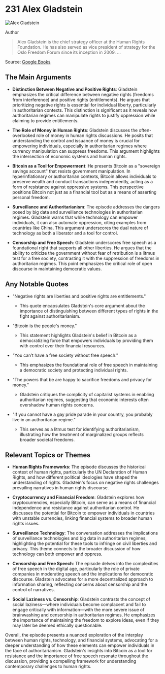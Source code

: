 # 231 Alex Gladstein


![Alex Gladstein](https://encrypted-tbn0.gstatic.com/images?q=tbn:ANd9GcSpNHhRbKlY4zq28UUhDgtzuPgrVc2wwRqTvSWpwQY&s=0)

Author

> Alex Gladstein is the chief strategy officer at the Human Rights Foundation. He has also served as vice president of strategy for the Oslo Freedom Forum since its inception in 2009. ...

Source: [Google Books](https://books.google.com/books/about/Hidden_Repression.html?id=BD8F0AEACAAJ&source=kp_author_description)



## The Main Arguments

- **Distinction Between Negative and Positive Rights**: Gladstein emphasizes the critical difference between negative rights (freedoms from interference) and positive rights (entitlements). He argues that prioritizing negative rights is essential for individual liberty, particularly in authoritarian contexts. This distinction is significant as it reveals how authoritarian regimes can manipulate rights to justify oppression while claiming to provide entitlements.

- **The Role of Money in Human Rights**: Gladstein discusses the often-overlooked role of money in human rights discussions. He posits that understanding the control and issuance of money is crucial for empowering individuals, especially in authoritarian regimes where currency manipulation can suppress freedoms. This argument highlights the intersection of economic systems and human rights.

- **Bitcoin as a Tool for Empowerment**: He presents Bitcoin as a "sovereign savings account" that resists government manipulation. In hyperinflationary or authoritarian contexts, Bitcoin allows individuals to preserve wealth and conduct transactions independently, acting as a form of resistance against oppressive systems. This perspective positions Bitcoin not just as a financial tool but as a means of asserting personal freedom.

- **Surveillance and Authoritarianism**: The episode addresses the dangers posed by big data and surveillance technologies in authoritarian regimes. Gladstein warns that while technology can empower individuals, it can also automate oppression, citing examples from countries like China. This argument underscores the dual nature of technology as both a liberator and a tool for control.

- **Censorship and Free Speech**: Gladstein underscores free speech as a foundational right that supports all other liberties. He argues that the ability to criticize the government without fear of retribution is a litmus test for a free society, contrasting it with the suppression of freedoms in authoritarian regimes. This point emphasizes the critical role of open discourse in maintaining democratic values.

## Any Notable Quotes

- "Negative rights are liberties and positive rights are entitlements."
  - This quote encapsulates Gladstein's core argument about the importance of distinguishing between different types of rights in the fight against authoritarianism.

- "Bitcoin is the people's money."
  - This statement highlights Gladstein's belief in Bitcoin as a democratizing force that empowers individuals by providing them with control over their financial resources.

- "You can’t have a free society without free speech."
  - This emphasizes the foundational role of free speech in maintaining a democratic society and protecting individual rights.

- "The powers that be are happy to sacrifice freedoms and privacy for money."
  - Gladstein critiques the complicity of capitalist systems in enabling authoritarian regimes, suggesting that economic interests often overshadow human rights concerns.

- "If you cannot have a gay pride parade in your country, you probably live in an authoritarian regime."
  - This serves as a litmus test for identifying authoritarianism, illustrating how the treatment of marginalized groups reflects broader societal freedoms.

## Relevant Topics or Themes

- **Human Rights Frameworks**: The episode discusses the historical context of human rights, particularly the UN Declaration of Human Rights, and how different political ideologies have shaped the understanding of rights. Gladstein's focus on negative rights challenges prevailing narratives in human rights discourse.

- **Cryptocurrency and Financial Freedom**: Gladstein explores how cryptocurrencies, especially Bitcoin, can serve as a means of financial independence and resistance against authoritarian control. He discusses the potential for Bitcoin to empower individuals in countries with unstable currencies, linking financial systems to broader human rights issues.

- **Surveillance Technology**: The conversation addresses the implications of surveillance technologies and big data in authoritarian regimes, highlighting the potential for these tools to infringe on civil liberties and privacy. This theme connects to the broader discussion of how technology can both empower and oppress.

- **Censorship and Free Speech**: The episode delves into the complexities of free speech in the digital age, particularly the role of private companies in moderating speech and the implications for democratic discourse. Gladstein advocates for a more decentralized approach to information sharing, reflecting concerns about censorship and the control of narratives.

- **Social Laziness vs. Censorship**: Gladstein contrasts the concept of social laziness—where individuals become complacent and fail to engage critically with information—with the more severe issue of brainwashing and censorship in authoritarian regimes. He emphasizes the importance of maintaining the freedom to explore ideas, even if they may later be deemed ethically questionable.

Overall, the episode presents a nuanced exploration of the interplay between human rights, technology, and financial systems, advocating for a deeper understanding of how these elements can empower individuals in the face of authoritarianism. Gladstein's insights into Bitcoin as a tool for resistance and the importance of free speech resonate throughout the discussion, providing a compelling framework for understanding contemporary challenges to human rights.